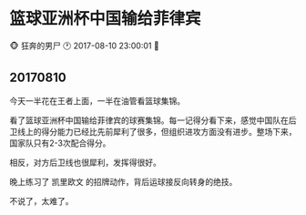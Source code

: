 #  篮球亚洲杯中国输给菲律宾
:monkey_face: 狂奔的男尸  :clock1: 2017-08-10 23:00:01  :open_file_folder:   

## 20170810

今天一半花在王者上面，一半在油管看篮球集锦。

看了篮球亚洲杯中国输给菲律宾的球赛集锦。每一记得分看下来，感觉中国队在后卫线上的得分能力已经比先前犀利了很多，但组织进攻方面没有进步。整场下来，国家队只有2-3次配合得分。

相反，对方后卫线也很犀利，发挥得很好。

晚上练习了 凯里欧文 的招牌动作，背后运球接反向转身的绝技。

不说了，太难了。